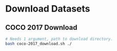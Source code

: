 # Download Datasets

## COCO 2017 Download
```bash
# Needs 1 argument, path to download directory.
bash coco-2017_download.sh ./
```